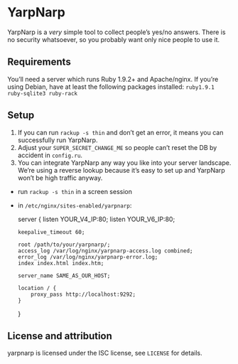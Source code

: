 YarpNarp
========

YarpNarp is a *very* simple tool to collect people’s yes/no answers.
There is no security whatsoever, so you probably want only nice
people to use it. 


Requirements
------------

You’ll need a server which runs Ruby 1.9.2+ and Apache/nginx. If you’re
using Debian, have at least the following packages installed:
`ruby1.9.1 ruby-sqlite3 ruby-rack`


Setup
-----

1. If you can run `rackup -s thin` and don’t get an error, it means you
can successfully run YarpNarp.
2. Adjust your `SUPER_SECRET_CHANGE_ME` so people can’t reset the DB by
   accident in `config.ru`.
3. You can integrate YarpNarp any way you like into your server
   landscape. We’re using a reverse lookup because it’s easy to set up
   and YarpNarp won’t be high traffic anyway.
  - run `rackup -s thin` in a screen session
  - in `/etc/nginx/sites-enabled/yarpnarp`:


    server {
        listen YOUR_V4_IP:80;
        listen YOUR_V6_IP:80;

        keepalive_timeout 60;

        root /path/to/your/yarpnarp/;
        access_log /var/log/nginx/yarpnarp-access.log combined;
        error_log /var/log/nginx/yarpnarp-error.log;
        index index.html index.htm;

        server_name SAME_AS_OUR_HOST;

        location / {
            proxy_pass http://localhost:9292;
        }
    }



License and attribution
-----------------------

yarpnarp is licensed under the ISC license, see `LICENSE` for details.
